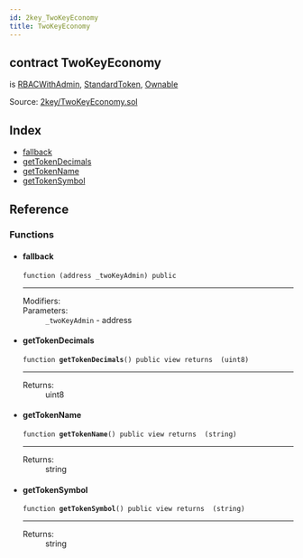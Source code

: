 ```yaml
---
id: 2key_TwoKeyEconomy
title: TwoKeyEconomy
---
```


<div class="contract-doc"><div class="contract"><h2 class="contract-header"><span class="contract-kind">contract</span> TwoKeyEconomy</h2><p class="base-contracts"><span>is</span> <a href="2key_RBACWithAdmin.html">RBACWithAdmin</a><span>, </span><a href="openzeppelin-solidity_contracts_token_ERC20_StandardToken.html">StandardToken</a><span>, </span><a href="openzeppelin-solidity_contracts_ownership_Ownable.html">Ownable</a></p><div class="source">Source: <a href="git+https://github.com/2keynet/web3-alpha/blob/v0.0.1/contracts/2key/TwoKeyEconomy.sol" target="_blank">2key/TwoKeyEconomy.sol</a></div></div><div class="index"><h2>Index</h2><ul><li><a href="2key_TwoKeyEconomy.html#">fallback</a></li><li><a href="2key_TwoKeyEconomy.html#getTokenDecimals">getTokenDecimals</a></li><li><a href="2key_TwoKeyEconomy.html#getTokenName">getTokenName</a></li><li><a href="2key_TwoKeyEconomy.html#getTokenSymbol">getTokenSymbol</a></li></ul></div><div class="reference"><h2>Reference</h2><div class="functions"><h3>Functions</h3><ul><li><div class="item function"><span id="fallback" class="anchor-marker"></span><h4 class="name">fallback</h4><div class="body"><code class="signature">function <strong></strong><span>(address _twoKeyAdmin) </span><span>public </span></code><hr/><dl><dt><span class="label-modifiers">Modifiers:</span></dt><dd></dd><dt><span class="label-parameters">Parameters:</span></dt><dd><div><code>_twoKeyAdmin</code> - address</div></dd></dl></div></div></li><li><div class="item function"><span id="getTokenDecimals" class="anchor-marker"></span><h4 class="name">getTokenDecimals</h4><div class="body"><code class="signature">function <strong>getTokenDecimals</strong><span>() </span><span>public </span><span>view </span><span>returns  (uint8) </span></code><hr/><dl><dt><span class="label-return">Returns:</span></dt><dd>uint8</dd></dl></div></div></li><li><div class="item function"><span id="getTokenName" class="anchor-marker"></span><h4 class="name">getTokenName</h4><div class="body"><code class="signature">function <strong>getTokenName</strong><span>() </span><span>public </span><span>view </span><span>returns  (string) </span></code><hr/><dl><dt><span class="label-return">Returns:</span></dt><dd>string</dd></dl></div></div></li><li><div class="item function"><span id="getTokenSymbol" class="anchor-marker"></span><h4 class="name">getTokenSymbol</h4><div class="body"><code class="signature">function <strong>getTokenSymbol</strong><span>() </span><span>public </span><span>view </span><span>returns  (string) </span></code><hr/><dl><dt><span class="label-return">Returns:</span></dt><dd>string</dd></dl></div></div></li></ul></div></div></div>
